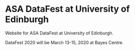 # ASA DataFest at University of Edinburgh

Website for ASA DataFest at University of Edinburgh.

DataFest 2020 will be March 13-15, 2020 at Bayes Centre.
